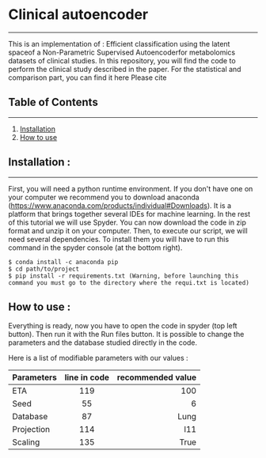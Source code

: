 # Clinical autoencoder
***

This is an implementation of : Efficient classification using the latent spaceof a Non-Parametric Supervised Autoencoderfor metabolomics datasets of clinical studies. In this repository, you will find the code to perform the clinical study described in the paper. For the statistical and comparison part, you can find it here
Please cite 


## Table of Contents
***
1. [Installation](#installation)
2. [How to use](#use)
  
    
## Installation : 
***

First, you will need a python runtime environment. If you don't have one on your computer we recommend you to download anaconda (https://www.anaconda.com/products/individual#Downloads). It is a platform that brings together several IDEs for machine learning. In the rest of this tutorial we will use Spyder. 
You can now download the code in zip format and unzip it on your computer.
Then, to execute our script, we will need several dependencies. To install them you will have to run this command in the spyder console (at the bottom right).
```
$ conda install -c anaconda pip
$ cd path/to/project
$ pip install -r requirements.txt (Warning, before launching this command you must go to the directory where the requi.txt is located)
```
## How to use : 

Everything is ready, now you have to open the code in spyder (top left button). 
Then run it with the Run files button. It is possible to change the parameters and the database studied directly in the code. 

Here is a list of modifiable parameters with our values : 

| Parameters | line in code | recommended value |
|:--------------|:-------------:|--------------:|
| ETA | 119 | 100 |
| Seed | 55 | 6 |
| Database | 87 | Lung |
| Projection | 114 | l11 |
| Scaling | 135 | True |
